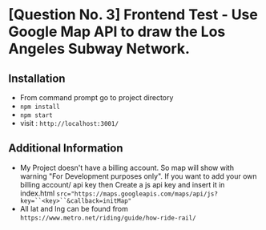 # [Question No. 3] Frontend Test - Use Google Map API to draw the Los Angeles Subway Network.

## Installation

- From command prompt go to project directory
- `npm install`
- `npm start`
- visit : `http://localhost:3001/`

## Additional Information

- My Project doesn't have a billing account. So map will show with warning "For Development purposes only". If you want to add your own billing account/ api key then Create a js api key and insert it in index.html ` src="https://maps.googleapis.com/maps/api/js?key=``<key>``&callback=initMap" `
- All lat and lng can be found from `https://www.metro.net/riding/guide/how-ride-rail/`
